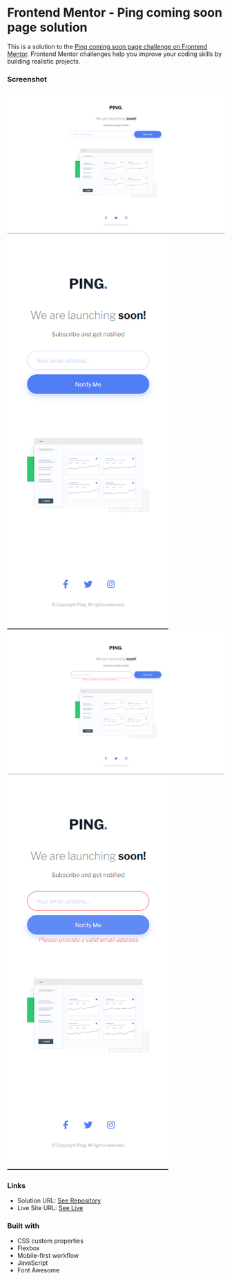 # Frontend Mentor - Ping coming soon page solution

This is a solution to the [Ping coming soon page challenge on Frontend Mentor](https://www.frontendmentor.io/challenges/ping-single-column-coming-soon-page-5cadd051fec04111f7b848da). Frontend Mentor challenges help you improve your coding skills by building realistic projects. 

### Screenshot

![desktop output](output/desktop-output.png)
![mobile output](output/mobile-output.png)
![desktop output invalid](output/desktop-output-invalid.png)
![mobile output invalid](output/mobile-output-invalid.png)

### Links

- Solution URL: [See Repository](https://github.com/eyedent1ty/ping-coming-soon)
- Live Site URL: [See Live](https://your-live-site-url.com)

### Built with
- CSS custom properties
- Flexbox
- Mobile-first workflow
- JavaScript
- Font Awesome